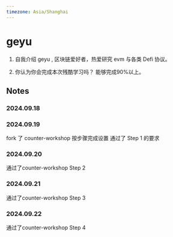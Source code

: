 ```yaml
---
timezone: Asia/Shanghai 
---
```


# geyu

1. 自我介绍
   geyu , 区块链爱好者，热爱研究 evm 与各类 Defi 协议。

2. 你认为你会完成本次残酷学习吗？
   能够完成90%以上。

## Notes

<!-- Content_START -->

### 2024.09.18

### 2024.09.19
fork 了 counter-workshop 
按步骤完成设置
通过了 Step 1 的要求
### 2024.09.20
通过了counter-workshop  Step 2 
### 2024.09.21
通过了counter-workshop  Step 3
### 2024.09.22
通过了counter-workshop  Step 4


<!-- Content_END -->
